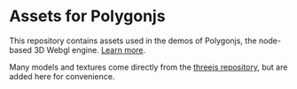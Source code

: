 # Assets for Polygonjs

This repository contains assets used in the demos of Polygonjs, the node-based 3D Webgl engine. [Learn more](https://polygonjs.com/).

Many models and textures come directly from the [threejs repository](https://github.com/mrdoob/three.js/), but are added here for convenience.